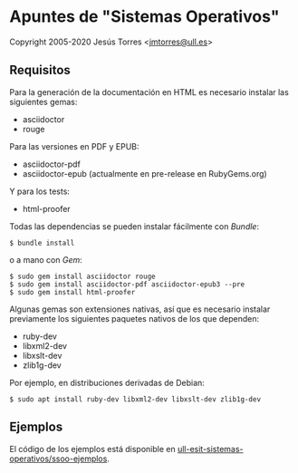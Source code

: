 # Apuntes de "Sistemas Operativos"
Copyright 2005-2020 Jesús Torres \<jmtorres@ull.es\>

## Requisitos

Para la generación de la documentación en HTML es necesario instalar las siguientes gemas:

 * asciidoctor
 * rouge

Para las versiones en PDF y EPUB:

 * asciidoctor-pdf
 * asciidoctor-epub (actualmente en pre-release en RubyGems.org)

Y para los tests:

 * html-proofer

Todas las dependencias se pueden instalar fácilmente con *Bundle*:

~~~~
$ bundle install
~~~~

o a mano con *Gem*:

~~~
$ sudo gem install asciidoctor rouge
$ sudo gem install asciidoctor-pdf asciidoctor-epub3 --pre
$ sudo gem install html-proofer
~~~ 

Algunas gemas son extensiones nativas, así que es necesario instalar previamente los siguientes paquetes nativos de los que dependen:

 * ruby-dev
 * libxml2-dev
 * libxslt-dev
 * zlib1g-dev

Por ejemplo, en distribuciones derivadas de Debian:

~~~
$ sudo apt install ruby-dev libxml2-dev libxslt-dev zlib1g-dev
~~~

## Ejemplos

El código de los ejemplos está disponible en [ull-esit-sistemas-operativos/ssoo-ejemplos](https://github.com/ull-esit-sistemas-operativos/ssoo-ejemplos).
